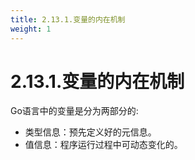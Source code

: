 ```yaml
---
title: 2.13.1.变量的内在机制
weight: 1
---
```

# 2.13.1.变量的内在机制
Go语言中的变量是分为两部分的:
* 类型信息：预先定义好的元信息。
* 值信息：程序运行过程中可动态变化的。





